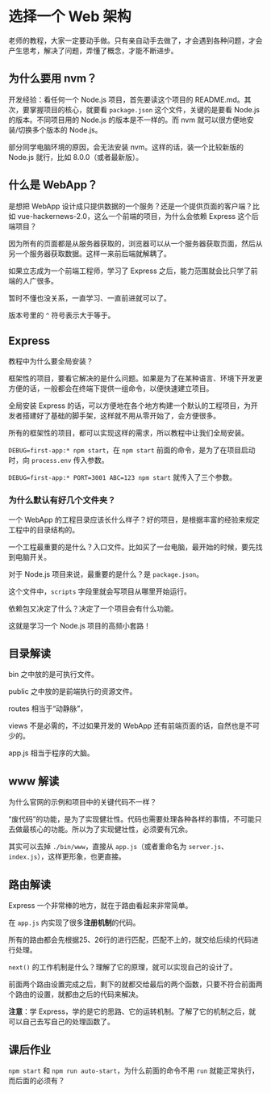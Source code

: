 # 选择一个 Web 架构

老师的教程，大家一定要动手做。只有亲自动手去做了，才会遇到各种问题，才会产生思考，解决了问题，弄懂了概念，才能不断进步。

## 为什么要用 nvm？

开发经验：看任何一个 Node.js 项目，首先要读这个项目的 README.md。其次，要掌握项目的核心，就要看 `package.json` 这个文件，关键的是要看 Node.js 的版本。不同项目用的 Node.js 的版本是不一样的。而 nvm 就可以很方便地安装/切换多个版本的 Node.js。

部分同学电脑环境的原因，会无法安装 nvm。这样的话，装一个比较新版的 Node.js 就行，比如 8.0.0（或者最新版）。

## 什么是 WebApp？

是想把 WebApp 设计成只提供数据的一个服务？还是一个提供页面的客户端？比如 vue-hackernews-2.0，这么一个前端的项目，为什么会依赖 Express 这个后端项目？

因为所有的页面都是从服务器获取的，浏览器可以从一个服务器获取页面，然后从另一个服务器获取数据。这样一来前后端就解耦了。

如果立志成为一个前端工程师，学习了 Express 之后，能力范围就会比只学了前端的人广很多。

暂时不懂也没关系，一直学习、一直前进就可以了。

版本号里的 `^` 符号表示大于等于。

## Express

教程中为什么要全局安装？

框架性的项目，要看它解决的是什么问题。如果是为了在某种语言、环境下开发更方便的话，一般都会在终端下提供一组命令，以便快速建立项目。

全局安装 Express 的话，可以方便地在各个地方构建一个默认的工程项目，为开发者搭建好了基础的脚手架，这样就不用从零开始了，会方便很多。

所有的框架性的项目，都可以实现这样的需求，所以教程中让我们全局安装。

`DEBUG=first-app:* npm start`，在 `npm start` 前面的命令，是为了在项目启动时，向 `process.env` 传入参数。

`DEBUG=first-app:* PORT=3001 ABC=123 npm start` 就传入了三个参数。

### 为什么默认有好几个文件夹？

一个 WebApp 的工程目录应该长什么样子？好的项目，是根据丰富的经验来规定工程中的目录结构的。

一个工程最重要的是什么？入口文件。比如买了一台电脑，最开始的时候，要先找到电脑开关。

对于 Node.js 项目来说，最重要的是什么？是 `package.json`。

这个文件中，`scripts` 字段里就会写项目从哪里开始运行。

依赖包又决定了什么？决定了一个项目会有什么功能。

这就是学习一个 Node.js 项目的高频小套路！

## 目录解读

bin 之中放的是可执行文件。

public 之中放的是前端执行的资源文件。

routes 相当于“动静脉”，

views 不是必需的，不过如果开发的 WebApp 还有前端页面的话，自然也是不可少的。

app.js 相当于程序的大脑。

## www 解读

为什么官网的示例和项目中的关键代码不一样？

“废代码”的功能，是为了实现健壮性。代码也需要处理各种各样的事情，不可能只去做最核心的功能。所以为了实现健壮性，必须要有冗余。

其实可以去掉 `./bin/www`，直接从 `app.js`（或者重命名为 `server.js`、`index.js`），这样更形象，也更直接。

## 路由解读

Express 一个非常棒的地方，就在于路由看起来非常简单。

在 `app.js` 内实现了很多**注册机制**的代码。

所有的路由都会先根据25、26行的进行匹配，匹配不上的，就交给后续的代码进行处理。

`next()` 的工作机制是什么？理解了它的原理，就可以实现自己的设计了。

前面两个路由设置完成之后，剩下的就都交给最后的两个函数，只要不符合前面两个路由的设置，就都由之后的代码来解决。

**注意**：学 Express，学的是它的思路、它的运转机制。了解了它的机制之后，就可以自己去写自己的处理函数了。

## 课后作业

`npm start` 和 `npm run auto-start`，为什么前面的命令不用 `run` 就能正常执行，而后面的必须有？
